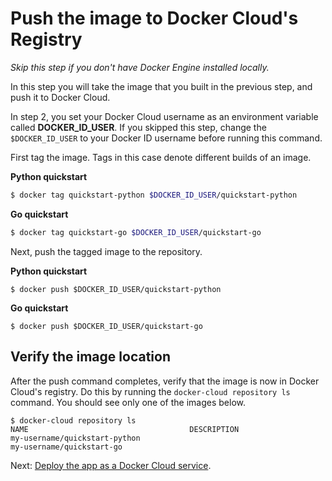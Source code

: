 <!--[metadata]>
+++
aliases = [
"/docker-cloud/getting-started/python/4_push_to_cloud_registry/",
"/docker-cloud/getting-started/golang/4_push_to_cloud_registry/"
]
title = "Push the image to Docker Cloud's Registry"
description = "Push the Docker image to Docker Cloud's Registry"
keywords = ["image, Docker, cloud"]
[menu.main]
parent="deploy-app"
weight=-60
+++
<![end-metadata]-->

# Push the image to Docker Cloud's Registry

*Skip this step if you don't have Docker Engine installed locally.*

In this step you will take the image that you built in the previous step, and push it to Docker Cloud.

In step 2, you set your Docker Cloud username as an environment variable called **DOCKER_ID_USER**. If you skipped this step, change the `$DOCKER_ID_USER` to your Docker ID username before running this command.

First tag the image. Tags in this case denote different builds of an image.

**Python quickstart**
```bash
$ docker tag quickstart-python $DOCKER_ID_USER/quickstart-python
```

**Go quickstart**
```bash
$ docker tag quickstart-go $DOCKER_ID_USER/quickstart-go
```

Next, push the tagged image to the repository.

**Python quickstart**
```
$ docker push $DOCKER_ID_USER/quickstart-python
```

**Go quickstart**
```
$ docker push $DOCKER_ID_USER/quickstart-go
```
## Verify the image location
After the push command completes, verify that the image is now in Docker Cloud's registry. Do this by running the `docker-cloud repository ls` command. You should see only one of the images below.

```
$ docker-cloud repository ls
NAME                                    DESCRIPTION
my-username/quickstart-python
my-username/quickstart-go
```

Next: [Deploy the app as a Docker Cloud service](5_deploy_the_app_as_a_service.md).
